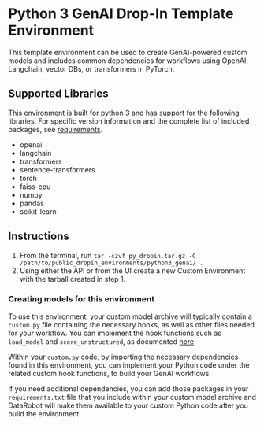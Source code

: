 # Python 3 GenAI Drop-In Template Environment

This template environment can be used to create GenAI-powered custom models and includes common dependencies for workflows using OpenAI, Langchain, vector DBs, or transformers in PyTorch. 

## Supported Libraries

This environment is built for python 3 and has support for the following libraries.
For specific version information and the complete list of included packages, see [requirements](requirements.txt).

- openai
- langchain
- transformers
- sentence-transformers
- torch
- faiss-cpu
- numpy
- pandas
- scikit-learn

## Instructions

1. From the terminal, run `tar -czvf py_dropin.tar.gz -C /path/to/public_dropin_environments/python3_genai/ .`
2. Using either the API or from the UI create a new Custom Environment with the tarball created
in step 1.

### Creating models for this environment

To use this environment, your custom model archive will typically contain a `custom.py` file containing the necessary hooks, as well as other files needed for your workflow. You can implement the hook functions such as `load_model` and `score_unstructured`, as documented [here](../../custom_model_runner/README.md)

Within your `custom.py` code, by importing the necessary dependencies found in this environment, you can implement your Python code under the related custom hook functions, to build your GenAI workflows. 

If you need additional dependencies, you can add those packages in your `requirements.txt` file that you include within your custom model archive and DataRobot will make them available to your custom Python code after you build the environment.


